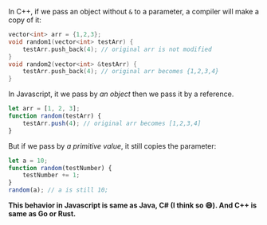 In C++, if we pass an object without `&` to a parameter, a compiler will make a copy of it:

```cpp
vector<int> arr = {1,2,3};
void random1(vector<int> testArr) {
	testArr.push_back(4); // original arr is not modified
}
void random2(vector<int> &testArr) {
	testArr.push_back(4); // original arr becomes {1,2,3,4}
}
```

In Javascript, it we pass by *an object* then we pass it by a reference.

```javascript
let arr = [1, 2, 3];
function random(testArr) {
	testArr.push(4); // original arr becomes [1,2,3,4]
}
```

But if we pass by *a primitive value*, it still copies the parameter:

```javascript
let a = 10;
function random(testNumber) {
	testNumber += 1;
}
random(a); // a is still 10;
```

**This behavior in Javascript is same as Java, C# (I think so 😄). And C++ is same as Go or Rust.**